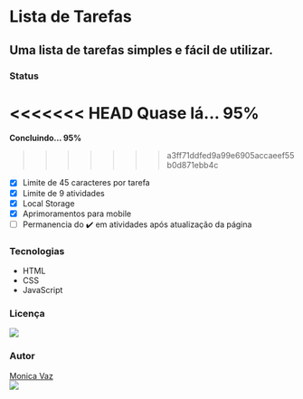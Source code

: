 # Lista de Tarefas 
## Uma lista de tarefas simples e fácil de utilizar.

### Status
<<<<<<< HEAD
**Quase lá... 95%**
=======
**Concluindo... 95%**
>>>>>>> a3ff71ddfed9a99e6905accaeef55b0d871ebb4c
- [x] Limite de 45 caracteres por tarefa
- [x] Limite de 9 atividades 
- [x] Local Storage
- [x] Aprimoramentos para mobile
- [ ] Permanencia do ✔️ em atividades após atualização da página

### Tecnologias
- HTML
- CSS
- JavaScript

### Licença
<img src="https://img.shields.io/badge/license-MIT-blue"> </img>

### Autor

<a href="https://github.com/M0nicaVaz">Monica Vaz</a>\
<img src="https://img.shields.io/badge/GMAIL-contatomonicavaz%40gmail.com-red"> </img>

